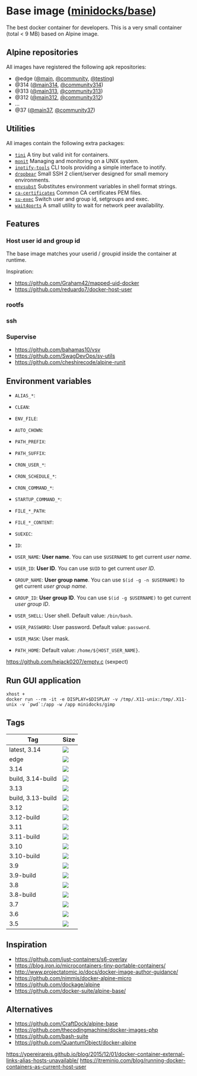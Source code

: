 Base image ([minidocks/base](https://hub.docker.com/r/minidocks/base))
======================================================================

The best docker container for developers. This is a very small container
(total < 9 MB) based on Alpine image.

Alpine repositories
-------------------

All images have registered the following apk repositories:

- @edge ([@main](http://dl-cdn.alpinelinux.org/alpine/edge/main), [@community](http://dl-cdn.alpinelinux.org/alpine/edge/community), [@testing](http://dl-cdn.alpinelinux.org/alpine/edge/testing))
- @314 ([@main314](http://dl-cdn.alpinelinux.org/alpine/v3.14/main), [@community314](http://dl-cdn.alpinelinux.org/alpine/v3.14/community))
- @313 ([@main313](http://dl-cdn.alpinelinux.org/alpine/v3.13/main), [@community313](http://dl-cdn.alpinelinux.org/alpine/v3.13/community))
- @312 ([@main312](http://dl-cdn.alpinelinux.org/alpine/v3.12/main), [@community312](http://dl-cdn.alpinelinux.org/alpine/v3.12/community))
- …
- @37 ([@main37](http://dl-cdn.alpinelinux.org/alpine/v3.7/main), [@community37](http://dl-cdn.alpinelinux.org/alpine/v3.7/community))

Utilities
---------

All images contain the following extra packages:

- [`tini`](https://github.com/krallin/tini) A tiny but valid init for containers.
- [`monit`](http://mmonit.com/monit) Managing and monitoring on a UNIX system.
- [`inotify-tools`](https://github.com/rvoicilas/inotify-tools) CLI tools providing a simple interface to inotify.
- [`dropbear`](https://matt.ucc.asn.au/dropbear/dropbear.html) Small SSH 2 client/server designed for small memory environments.
- [`envsubst`](https://linux.die.net/man/1/envsubst) Substitutes environment variables in shell format strings.
- [`ca-certificates`](https://www.mozilla.org/en-US/about/governance/policies/security-group/certs/) Common CA certificates PEM files.
- [`su-exec`](https://github.com/ncopa/su-exec) Switch user and group id, setgroups and exec.
- [`wait4ports`](https://github.com/erikogan/wait4ports) A small utility to wait for network peer availability.

Features
--------

### Host user id and group id

The base image matches your userid / groupid inside the container at runtime.

Inspiration:
- https://github.com/Graham42/mapped-uid-docker
- https://github.com/reduardo7/docker-host-user


### rootfs

### ssh

### Supervise

- https://github.com/bahamas10/vsv
- https://github.com/SwagDevOps/sv-utils
- https://github.com/cheshirecode/alpine-runit

Environment variables
---------------------

- `ALIAS_*`:
- `CLEAN`:
- `ENV_FILE`:
- `AUTO_CHOWN`:
- `PATH_PREFIX`:
- `PATH_SUFFIX`:
- `CRON_USER_*`:
- `CRON_SCHEDULE_*`:
- `CRON_COMMAND_*`:

- `STARTUP_COMMAND_*`:

- `FILE_*_PATH`:
- `FILE_*_CONTENT`:

- `SUEXEC`:
- `ID`:
- `USER_NAME`: **User name**. You can use `$USERNAME` to get current *user name*.
- `USER_ID`: **User ID**. You can use `$UID` to get current *user ID*.
- `GROUP_NAME`: **User group name**. You can use `$(id -g -n $USERNAME)` to get current *user group name*.
- `GROUP_ID`: **User group ID**. You can use `$(id -g $USERNAME)` to get current *user group ID*.
- `USER_SHELL`: User shell. Default value: `/bin/bash`.
- `USER_PASSWORD`: User password. Default value: `password`.
- `USER_MASK`: User mask.

- `PATH_HOME`: Default value: `/home/${HOST_USER_NAME}`.

https://github.com/hejack0207/empty.c
(sexpect)

Run GUI application
-------------------

```
xhost +
docker run --rm -it -e DISPLAY=$DISPLAY -v /tmp/.X11-unix:/tmp/.X11-unix -v `pwd`:/app -w /app minidocks/gimp
```

Tags
----

 Tag               | Size
 ---               | ----
 latest, 3.14      | ![](https://images.microbadger.com/badges/image/minidocks/base.svg)
 edge              | ![](https://images.microbadger.com/badges/image/minidocks/base:edge.svg)
 3.14              | ![](https://images.microbadger.com/badges/image/minidocks/base:3.14.svg)
 build, 3.14-build | ![](https://images.microbadger.com/badges/image/minidocks/base:3.14-build.svg)
 3.13              | ![](https://images.microbadger.com/badges/image/minidocks/base:3.13.svg)
 build, 3.13-build | ![](https://images.microbadger.com/badges/image/minidocks/base:3.13-build.svg)
 3.12              | ![](https://images.microbadger.com/badges/image/minidocks/base:3.12.svg)
 3.12-build        | ![](https://images.microbadger.com/badges/image/minidocks/base:3.12-build.svg)
 3.11              | ![](https://images.microbadger.com/badges/image/minidocks/base:3.11.svg)
 3.11-build        | ![](https://images.microbadger.com/badges/image/minidocks/base:3.11-build.svg)
 3.10              | ![](https://images.microbadger.com/badges/image/minidocks/base:3.10.svg)
 3.10-build        | ![](https://images.microbadger.com/badges/image/minidocks/base:3.10-build.svg)
 3.9               | ![](https://images.microbadger.com/badges/image/minidocks/base:3.9.svg)
 3.9-build         | ![](https://images.microbadger.com/badges/image/minidocks/base:3.9-build.svg)
 3.8               | ![](https://images.microbadger.com/badges/image/minidocks/base:3.8.svg)
 3.8-build         | ![](https://images.microbadger.com/badges/image/minidocks/base:3.8-build.svg)
 3.7               | ![](https://images.microbadger.com/badges/image/minidocks/base:3.7.svg)
 3.6               | ![](https://images.microbadger.com/badges/image/minidocks/base:3.6.svg)
 3.5               | ![](https://images.microbadger.com/badges/image/minidocks/base:3.5.svg)

Inspiration
-----------

- https://github.com/just-containers/s6-overlay
- https://blog.iron.io/microcontainers-tiny-portable-containers/
- http://www.projectatomic.io/docs/docker-image-author-guidance/
- https://github.com/nimmis/docker-alpine-micro
- https://github.com/dockage/alpine
- https://github.com/docker-suite/alpine-base/

Alternatives
------------
- https://github.com/CraftDock/alpine-base
- https://github.com/thecodingmachine/docker-images-php
- https://github.com/bash-suite
- https://github.com/QuantumObject/docker-alpine


https://ypereirareis.github.io/blog/2015/12/01/docker-container-external-links-alias-hosts-unavailable/
https://jtreminio.com/blog/running-docker-containers-as-current-host-user
